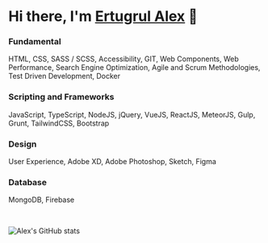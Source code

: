 # Hi there, I'm <a href="https://ertugrul.me/resume" target="_blank">Ertugrul Alex</a> 🖖

### <strong>Fundamental</strong>

HTML, CSS, SASS / SCSS, Accessibility, GIT, Web Components, Web Performance, Search Engine Optimization, Agile and Scrum Methodologies, Test Driven Development, Docker
<br>

### <strong>Scripting and Frameworks</strong>

JavaScript, TypeScript, NodeJS, jQuery, VueJS, ReactJS, MeteorJS, Gulp, Grunt, TailwindCSS, Bootstrap
<br>

### <strong>Design</strong>

User Experience, Adobe XD, Adobe Photoshop, Sketch, Figma
<br>

### <strong>Database</strong>

MongoDB, Firebase

<br>

![Alex's GitHub stats](https://github-readme-stats.vercel.app/api?username=ertugrulhaskan&count_private=true&show_icons=true&theme=tokyonight)
